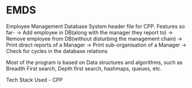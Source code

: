 # EMDS

Employee Management Database System header file for CPP.
Features so far- 
-> Add employee in DB(along with the manager they report to)
-> Remove employee from DB(without disturbing the management chain)
-> Print direct reports of a Manager
-> Print sub-organisation of a Manager
-> Check for cycles in the database relations


Most of the program is based on Data structures and algorithms, such as Breadth First search, Depth first search, hashmaps, queues, etc. 

Tech Stack Used - CPP
